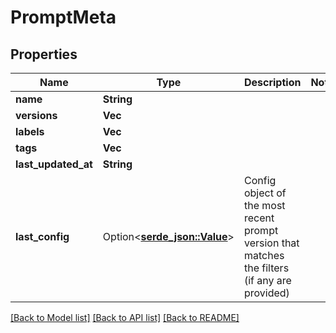 # PromptMeta

## Properties

Name | Type | Description | Notes
------------ | ------------- | ------------- | -------------
**name** | **String** |  | 
**versions** | **Vec<i32>** |  | 
**labels** | **Vec<String>** |  | 
**tags** | **Vec<String>** |  | 
**last_updated_at** | **String** |  | 
**last_config** | Option<[**serde_json::Value**](.md)> | Config object of the most recent prompt version that matches the filters (if any are provided) | 

[[Back to Model list]](../README.md#documentation-for-models) [[Back to API list]](../README.md#documentation-for-api-endpoints) [[Back to README]](../README.md)


